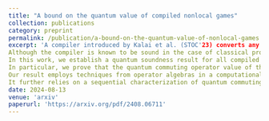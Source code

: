 ```yaml
---
title: "A bound on the quantum value of compiled nonlocal games"
collection: publications
category: preprint
permalink: /publication/a-bound-on-the-quantum-value-of-nonlocal-games
excerpt: 'A compiler introduced by Kalai et al. (STOC'23) converts any nonlocal game into an interactive protocol with a single computationally-bounded prover. 
Although the compiler is known to be sound in the case of classical provers, as well as complete in the quantum case, quantum soundness has so far only been established for special classes of games. 
In this work, we establish a quantum soundness result for all compiled two-player nonlocal games. 
In particular, we prove that the quantum commuting operator value of the underlying nonlocal game is an upper bound on the quantum value of the compiled game. 
Our result employs techniques from operator algebras in a computational and cryptographic setting to establish information-theoretic objects in the asymptotic limit of the security parameter. 
It further relies on a sequential characterization of quantum commuting operator correlations which may be of independent interest.'
date: 2024-08-13
venue: 'arxiv'
paperurl: 'https://arxiv.org/pdf/2408.06711'
---
```


<!---
The contents above will be part of a list of publications, if the user clicks the link for the publication than the contents of section will be rendered as a full page, allowing you to provide more information about the paper for the reader. When publications are displayed as a single page, the contents of the above "citation" field will automatically be included below this section in a smaller font.
-->
